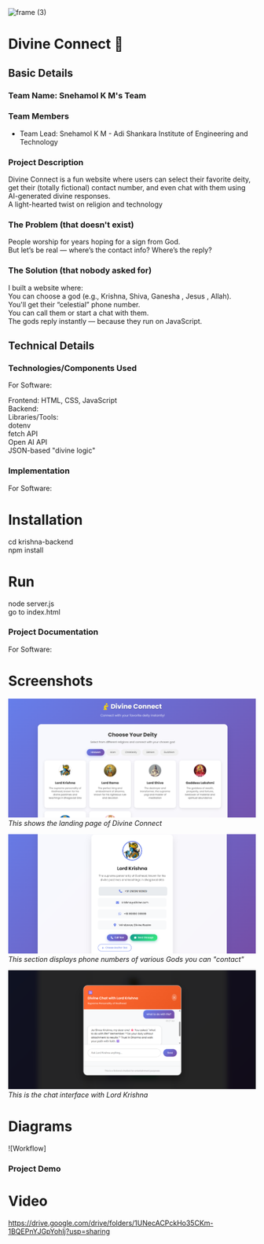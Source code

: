 <img width="3188" height="1202" alt="frame (3)" src="https://github.com/user-attachments/assets/517ad8e9-ad22-457d-9538-a9e62d137cd7" />


# Divine Connect 🎯


## Basic Details
### Team Name: Snehamol K M's Team


### Team Members
- Team Lead: Snehamol K M - Adi Shankara Institute of Engineering and Technology


### Project Description
Divine Connect is a fun website where users can select their favorite deity, get their (totally fictional) contact number, and even chat with them using AI-generated divine responses.<br>
A light-hearted twist on religion and technology

### The Problem (that doesn't exist)
People worship for years hoping for a sign from God.<br>
But let’s be real — where’s the contact info? Where’s the reply?

### The Solution (that nobody asked for)
I built a website where:<br>
You can choose a god (e.g., Krishna, Shiva, Ganesha , Jesus , Allah).<br>
You'll get their “celestial” phone number.<br>
You can call them or start a chat with them.<br>
The gods reply instantly — because they run on JavaScript.<br>

## Technical Details
### Technologies/Components Used
For Software:<br>

Frontend: HTML, CSS, JavaScript<br>
Backend: <br>
Libraries/Tools: <br>
dotenv <br>
fetch API <br>
Open AI API <br>
JSON-based "divine logic" <br>


### Implementation
For Software: <br>
# Installation
cd krishna-backend <br>
npm install <br>

# Run
node server.js <br>
go to index.html <br>

### Project Documentation
For Software: <br>

# Screenshots 

![Landing Page](demo_ss/image1.png)  
*This shows the landing page of Divine Connect*

![Chat with God](demo_ss/image2.png)  
*This section displays phone numbers of various Gods you can "contact"* 

![Divine Contact Numbers](demo_ss/image3.png)  
*This is the chat interface with Lord Krishna*


# Diagrams
![Workflow]


### Project Demo
# Video
https://drive.google.com/drive/folders/1UNecACPckHo35CKm-1BQEPnYJGpYohIj?usp=sharing









